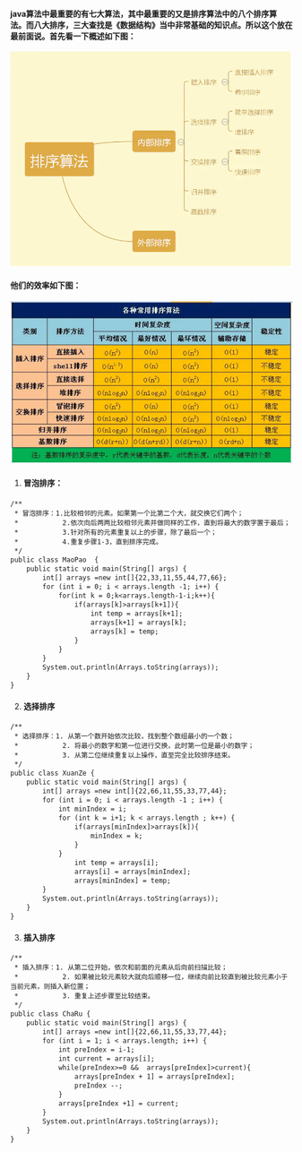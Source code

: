 #### java算法中最重要的有七大算法，其中最重要的又是排序算法中的八个排序算法。而八大排序，三大查找是《数据结构》当中非常基础的知识点。所以这个放在最前面说。首先看一下概述如下图：
![](https://github.com/Beancc/Main/blob/master/img/java/%E6%8E%92%E5%BA%8F%E6%A6%82%E8%BF%B0.png)
#### 他们的效率如下图：
![](https://github.com/Beancc/Main/blob/master/img/java/%E6%8E%92%E5%BA%8F%E7%AE%97%E6%B3%95%E6%AF%94%E8%BE%83.png)
1. #### 冒泡排序：
```
/**
 * 冒泡排序：1.比较相邻的元素。如果第一个比第二个大，就交换它们两个；
 *           2.依次向后两两比较相邻元素并做同样的工作，直到将最大的数字置于最后；
 *           3.针对所有的元素重复以上的步骤，除了最后一个；
 *           4.重复步骤1-3，直到排序完成。
 */
public class MaoPao  {
    public static void main(String[] args) {
        int[] arrays =new int[]{22,33,11,55,44,77,66};
        for (int i = 0; i < arrays.length -1; i++) {
            for(int k = 0;k<arrays.length-1-i;k++){
                if(arrays[k]>arrays[k+1]){
                    int temp = arrays[k+1];
                    arrays[k+1] = arrays[k];
                    arrays[k] = temp;
                }
            }
        }
        System.out.println(Arrays.toString(arrays));
    }
}
```
2. #### 选择排序
```
/**
 * 选择排序：1. 从第一个数开始依次比较，找到整个数组最小的一个数；
 *           2. 将最小的数字和第一位进行交换，此时第一位是最小的数字；
 *           3. 从第二位继续重复以上操作，直至完全比较排序结束。
 */
public class XuanZe {
    public static void main(String[] args) {
        int[] arrays =new int[]{22,66,11,55,33,77,44};
        for (int i = 0; i < arrays.length -1 ; i++) {
            int minIndex = i;
            for (int k = i+1; k < arrays.length ; k++) {
                if(arrays[minIndex]>arrays[k]){
                    minIndex = k;
                }
            }
                int temp = arrays[i];
                arrays[i] = arrays[minIndex];
                arrays[minIndex] = temp;
        }
        System.out.println(Arrays.toString(arrays));
    }
}
```
3. #### 插入排序
```
/**
 * 插入排序：1. 从第二位开始，依次和前面的元素从后向前扫描比较；
 *           2. 如果被比较元素较大就向后顺移一位，继续向前比较直到被比较元素小于当前元素，则插入新位置；
 *           3. 重复上述步骤至比较结束。
 */
public class ChaRu {
    public static void main(String[] args) {
        int[] arrays =new int[]{22,66,11,55,33,77,44};
        for (int i = 1; i < arrays.length; i++) {
            int preIndex = i-1;
            int current = arrays[i];
            while(preIndex>=0 &&  arrays[preIndex]>current){
                arrays[preIndex + 1] = arrays[preIndex];
                preIndex --;
            }
            arrays[preIndex +1] = current;
        }
        System.out.println(Arrays.toString(arrays));
    }
}
```

